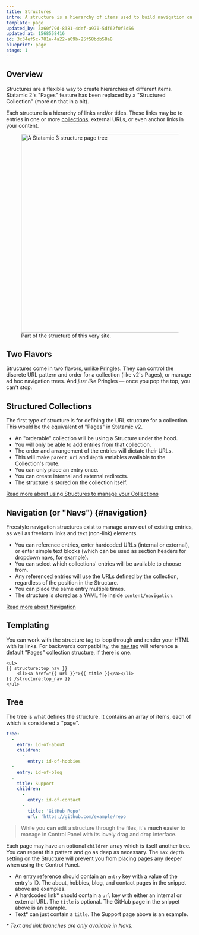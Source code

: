 ```yaml
---
title: Structures
intro: A structure is a hierarchy of items used to build navigation on the front-end of your site and optionally dictate the URL structure for entire collections.
template: page
updated_by: 3a60f79d-8381-4def-a970-5df62f0f5d56
updated_at: 1568558416
id: 3c34ef5c-781e-4a22-a09b-25f58bdb58a8
blueprint: page
stage: 1
---
```


## Overview

Structures are a flexible way to create hierarchies of different items. Statamic 2's "Pages" feature has been replaced by a "Structured Collection" (more on that in a bit).

Each structure is a hierarchy of links and/or titles. These links may be to entries in one or more [collections](/collections), external URLs, or even anchor links in your content.

<figure>
    <img src="/img/structure.png" alt="A Statamic 3 structure page tree" width="535">
    <figcaption>Part of the structure of this very site.</figcaption>
</figure>

## Two Flavors

Structures come in two flavors, unlike Pringles. They can control the discrete URL pattern and order for a collection (like v2's Pages), or manage ad hoc navigation trees. And _just like_ Pringles &mdash; once you pop the top, you can't stop.


## Structured Collections

The first type of structure is for defining the URL structure for a collection. This would be the equivalent of "Pages" in Statamic v2.

- An "orderable" collection will be using a Structure under the hood.
- You will only be able to add entries from that collection.
- The order and arrangement of the entries will dictate their URLs.
- This will make `parent_uri` and `depth` variables available to the Collection's route.
- You can only place an entry once.
- You can create internal and external redirects.
- The structure is stored on the collection itself.

[Read more about using Structures to manage your Collections](/collections#ordering)

## Navigation (or "Navs") {#navigation}

Freestyle navigation structures exist to manage a nav out of existing entries, as well as freeform links and text (non-link) elements.

- You can reference entries, enter hardcoded URLs (internal or external), or enter simple text blocks (which can be used as section headers for dropdown navs, for example).
- You can select which collections' entries will be available to choose from.
- Any referenced entries will use the URLs defined by the collection, regardless of the position in the Structure.
- You can place the same entry multiple times.
- The structure is stored as a YAML file inside `content/navigation`.

[Read more about Navigation](/navigation)


## Templating

You can work with the structure tag to loop through and render your HTML with its links. For backwards compatibility, the [nav tag](/tags/nav) will reference a default "Pages" collection structure, if there is one.

```
<ul>
{{ structure:top_nav }}
    <li><a href="{{ url }}">{{ title }}</a></li>
{{ /structure:top_nav }}
</ul>
```

## Tree

The tree is what defines the structure. It contains an array of items, each of which is considered a "page".

``` yaml
tree:
  -
    entry: id-of-about
    children:
      -
        entry: id-of-hobbies
  -
    entry: id-of-blog
  -
    title: Support
    children:
      -
        entry: id-of-contact
      -
        title: 'GitHub Repo'
        url: 'https://github.com/example/repo
```

>  While you **can** edit a structure through the files, it's **much easier** to manage in Control Panel with its lovely drag and drop interface.

Each page may have an optional `children` array which is itself another tree. You can repeat this pattern and go as deep as necessary. The `max_depth` setting on the Structure will prevent you from placing pages any deeper when using the Control Panel.

- An entry reference should contain an `entry` key with a value of the entry's ID. The about, hobbies, blog, and contact pages in the snippet above are examples.
- A hardcoded link* should contain a `url` key with either an internal or external URL. The `title` is optional. The GitHub page in the snippet above is an example.
- Text* can just contain a `title`. The Support page above is an example.

_\* Text and link branches are only available in Navs._
